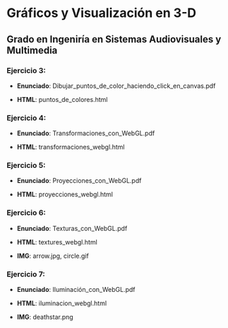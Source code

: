 # Gráficos y Visualización en 3-D

## Grado en Ingeniría en Sistemas Audiovisuales y Multimedia

### Ejercicio 3:

  * **Enunciado**: Dibujar_puntos_de_color_haciendo_click_en_canvas.pdf
  
  + **HTML**: puntos_de_colores.html
  
### Ejercicio 4:

  * **Enunciado**: Transformaciones_con_WebGL.pdf
  
  + **HTML**: transformaciones_webgl.html
  
### Ejercicio 5:

  * **Enunciado**: Proyecciones_con_WebGL.pdf
  
  + **HTML**: proyecciones_webgl.html
  
### Ejercicio 6:

  * **Enunciado**: Texturas_con_WebGL.pdf
  
  + **HTML**: textures_webgl.html
  
  + **IMG**: arrow.jpg, circle.gif
  
### Ejercicio 7:

  * **Enunciado**: Iluminación_con_WebGL.pdf
  
  + **HTML**: iluminacion_webgl.html
  
  + **IMG**: deathstar.png
